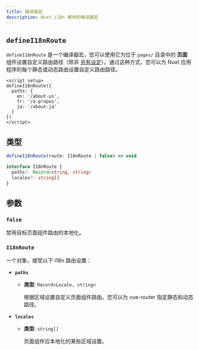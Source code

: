 ```yaml
---
title: 编译器宏
description: Nuxt i18n 模块的编译器宏
---
```


## `defineI18nRoute`

`defineI18nRoute` 是一个编译器宏，您可以使用它为位于 `pages/` 目录中的 **页面** 组件设置自定义路由路径（除非 [另有设定](https://nuxt.com/docs/api/configuration/nuxt-config#pages-1)）。通过这种方式，您可以为 Nuxt 应用程序的每个静态或动态路由设置自定义路由路径。

```vue [pages/some-page.vue]
<script setup>
defineI18nRoute({
  paths: {
    en: '/about-us',
    fr: '/a-propos',
    ja: '/about-ja'
  }
})
</script>
```

## 类型

```ts
defineI18nRoute(route: I18nRoute | false) => void

interface I18nRoute {
  paths?: Record<string, string>
  locales?: string[]
}
```

## 参数

### `false`

禁用目标页面组件路由的本地化。

### `I18nRoute`

一个对象，接受以下 i18n 路由设置：

- **`paths`**

  - **类型**: `Record<Locale, string>`

    根据区域设置自定义页面组件路由。您可以为 vue-router 指定静态和动态路径。

- **`locales`**

  - **类型**: `string[]`

    页面组件应本地化的某些区域设置。